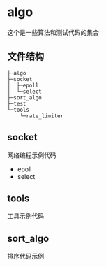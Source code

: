 # algo
这个是一些算法和测试代码的集合
## 文件结构
```shell
├─algo
├─socket
│  ├─epoll
│  └─select
├─sort_algo
├─test
└─tools
    └─rate_limiter
```

## socket
网络编程示例代码
- epoll
- select

## tools
工具示例代码



## sort_algo
排序代码示例